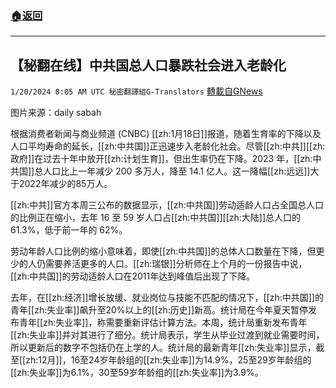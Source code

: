 ###  [:house:返回](README.md)
---


## 【秘翻在线】中共国总人口暴跌社会进入老龄化
`1/20/2024 8:05 AM UTC 秘密翻譯組G-Translators` [轉載自GNews](https://gnews.org/articles/2236686)

图片来源：daily sabah

根据消费者新闻与商业频道 (CNBC) [[zh:1月18日]]报道，随着生育率的下降以及人口平均寿命的延长，[[zh:中共国]]正迅速步入老龄化社会。尽管[[zh:中共]][[zh:政府]]在过去十年中放开[[zh:计划生育]]，但出生率仍在下降。2023 年，[[zh:中共国]]总人口比上一年减少 200 多万人，降至 14.1 亿人。这一降幅[[zh:远远]]大于2022年减少的85万人。

[[zh:中共]]官方本周三公布的数据显示，[[zh:中共国]]劳动适龄人口占全国总人口的比例正在缩小，去年 16 至 59 岁人口占[[zh:中共国]][[zh:大陆]]总人口的 61.3%，低于前一年的 62%。

劳动年龄人口比例的缩小意味着，即使[[zh:中共国]]的总体人口数量在下降，但更少的人仍需要养活更多的人口。[[zh:瑞银]]分析师在上个月的一份报告中说，[[zh:中共国]]的劳动适龄人口在2011年达到峰值后出现了下降。

去年，在[[zh:经济]]增长放缓、就业岗位与技能不匹配的情况下，[[zh:中共国]]的青年[[zh:失业率]]飙升至20%以上的[[zh:历史]]新高。统计局在今年夏天暂停发布青年[[zh:失业率]]，称需要重新评估计算方法。本周，统计局重新发布青年[[zh:失业率]]并对其进行了细分。统计局表示，学生从毕业过渡到就业需要时间，所以更新后的数字不包括仍在上学的人。统计局的最新青年[[zh:失业率]]显示，截至[[zh:12月]]，16至24岁年龄组的[[zh:失业率]]为14.9%，25至29岁年龄组的[[zh:失业率]]为6.1%，30至59岁年龄组的[[zh:失业率]]为3.9%。
